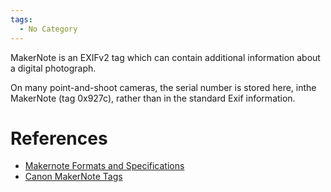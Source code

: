 ```yaml
---
tags:
  - No Category
---
```

MakerNote is an EXIFv2 tag which can contain additional information
about a digital photograph.

On many point-and-shoot cameras, the serial number is stored here, inthe
MakerNote (tag 0x927c), rather than in the standard Exif information.

# References

- [Makernote Formats and
  Specifications](http://www.exiv2.org/makernote.html)
- [Canon MakerNote Tags](http://www.exiv2.org/tags-canon.html)